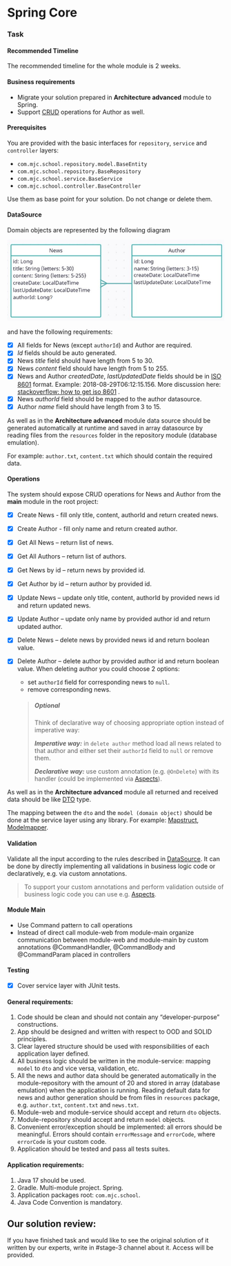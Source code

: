 # Spring Core

### Task

#### Recommended Timeline

The recommended timeline for the whole module is 2 weeks.

#### Business requirements

- Migrate your solution prepared in **Architecture advanced** module to Spring.
- Support [CRUD](https://en.wikipedia.org/wiki/Create,_read,_update_and_delete) operations for Author as well.

#### Prerequisites

You are provided with the basic interfaces for `repository`, `service` and `controller` layers:

- `com.mjc.school.repository.model.BaseEntity`
- `com.mjc.school.repository.BaseRepository`
- `com.mjc.school.service.BaseService`
- `com.mjc.school.controller.BaseController`

Use them as base point for your solution. Do not change or delete them.

#### DataSource

Domain objects are represented by the following diagram

![](./media/source_model.png "source_model")

and have the following requirements:

- [x] All fields for News (except `authorId`) and Author are required.
- [x] _Id_ fields should be auto generated.
- [x] News _title_ field should have length from 5 to 30.
- [x] News _content_ field should have length from 5 to 255.
- [x] News and Author _createdDate_, _lastUpdatedDate_ fields should be
  in [ISO 8601](https://en.wikipedia.org/wiki/ISO_8601) format. Example: 2018-08-29T06:12:15.156. More discussion
  here: [stackoverflow: how to get iso 8601](https://stackoverflow.com/questions/3914404/how-to-get-current-moment-in-iso-8601-format-with-date-hour-and-minute)
  .
- [x] News _authorId_ field should be mapped to the author datasource.
- [x] Author _name_ field should have length from 3 to 15.

As well as in the **Architecture advanced** module data source should be generated automatically at runtime and saved in
array datasource by reading files from the `resources` folder in the repository module (database emulation).

For example: `author.txt`, `content.txt` which should contain the required data.

#### Operations

The system should expose CRUD operations for News and Author from the __main__ module in the root project:

- [x] Create News - fill only title, content, authorId and return created news.
- [x] Create Author - fill only name and return created author.
- [x] Get All News – return list of news.
- [x] Get All Authors – return list of authors.
- [x] Get News by id – return news by provided id.
- [x] Get Author by id – return author by provided id.
- [x] Update News – update only title, content, authorId by provided news id and return updated news.
- [x] Update Author – update only name by provided author id and return updated author.
- [x] Delete News – delete news by provided news id and return boolean value.
- [x] Delete Author – delete author by provided author id and return boolean value. When deleting author you could
  choose 2 options:
    - set `authorId` field for corresponding news to `null`.
    - remove corresponding news.

  > ##### Optional
  > Think of declarative way of choosing appropriate option instead of imperative way:
  >
  > _**Imperative way:**_ in `delete author` method load all news related to that author and either set their `authorId`
  > field to `null` or remove them.
  >
  > _**Declarative way:**_ use custom annotation (e.g. `@OnDelete`) with its handler (could be implemented
  > via [Aspects][1]).

As well as in the **Architecture advanced** module all returned and received data should be
like [DTO](https://en.wikipedia.org/wiki/Data_transfer_object) type.

The mapping between the `dto` and the `model (domain object)` should be done at the service layer using any library. For
example: [Mapstruct](https://mapstruct.org/), [Modelmapper](http://modelmapper.org/).

#### Validation

Validate all the input according to the rules described in [DataSource](#datasource). It can be done by directly
implementing all validations in business logic code or declaratively, e.g. via custom annotations.
> To support your custom annotations and perform validation outside of business logic code you can use
> e.g. [Aspects][1].

#### Module Main

- Use Command pattern to call operations
- Instead of direct call module-web from module-main organize communication between module-web and module-main by custom
  annotations @CommandHandler, @CommandBody and @CommandParam placed in controllers

#### Testing

- [x] Cover service layer with JUnit tests.

#### General requirements:

1. Code should be clean and should not contain any “developer-purpose” constructions.
2. App should be designed and written with respect to OOD and SOLID principles.
3. Clear layered structure should be used with responsibilities of each application layer defined.
4. All business logic should be written in the module-service: mapping `model` to `dto` and vice versa, validation, etc.
5. All the news and author data should be generated automatically in the module-repository with the amount of 20 and
   stored in array (database emulation) when the application is running. Reading default data for news and author
   generation should be from files in `resources` package, e.g. `author.txt`, `content.txt` and `news.txt`.
6. Module-web and module-service should accept and return `dto` objects.
7. Module-repository should accept and return `model` objects.
8. Convenient error/exception should be implemented: all errors should be meaningful. Errors should
   contain `errorMessage` and `errorCode`, where `errorCode` is your custom code.
9. Application should be tested and pass all tests suites.

#### Application requirements:

1. Java 17 should be used.
2. Gradle. Multi-module project. Spring.
3. Application packages root: `com.mjc.school`.
4. Java Code Convention is mandatory.

## Our solution review:
If you have finished task and would like to see the original solution of it written by our experts, write in #stage-3 channel about it. Access will be provided.

[1]: https://docs.spring.io/spring-framework/docs/5.3.x/reference/html/core.html#aop
